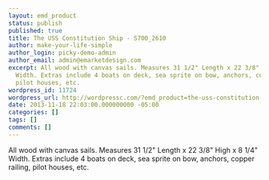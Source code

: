 ```yaml
---
layout: emd_product
status: publish
published: true
title: The USS Constitution Ship - S700_2610
author: make-your-life-simple
author_login: picky-demo-admin
author_email: admin@emarketdesign.com
excerpt: All wood with canvas sails. Measures 31 1/2" Length x 22 3/8" High x 8 1/4"
  Width. Extras include 4 boats on deck, sea sprite on bow, anchors, copper railing,
  pilot houses, etc.
wordpress_id: 11724
wordpress_url: http://wordpressc.com/?emd_product=the-uss-constitution-ship
date: 2013-11-18 22:03:00.000000000 -05:00
categories: []
tags: []
comments: []
---
```

All wood with canvas sails. Measures 31 1/2" Length x 22 3/8" High x 8 1/4" Width. Extras include 4 boats on deck, sea sprite on bow, anchors, copper railing, pilot houses, etc.
